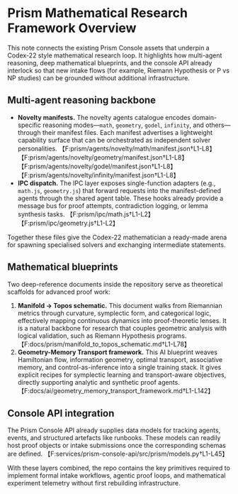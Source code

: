 # Prism Mathematical Research Framework Overview

This note connects the existing Prism Console assets that underpin a Codex-22 style
mathematical research loop. It highlights how multi-agent reasoning, deep mathematical
blueprints, and the console API already interlock so that new intake flows (for
example, Riemann Hypothesis or P vs NP studies) can be grounded without additional
infrastructure.

## Multi-agent reasoning backbone

- **Novelty manifests.** The novelty agents catalogue encodes domain-specific
  reasoning modes—`math`, `geometry`, `godel`, `infinity`, and others—through their
  manifest files. Each manifest advertises a lightweight capability surface that can be
  orchestrated as independent solver personalities. 【F:prism/agents/novelty/math/manifest.json†L1-L8】【F:prism/agents/novelty/geometry/manifest.json†L1-L8】【F:prism/agents/novelty/godel/manifest.json†L1-L8】【F:prism/agents/novelty/infinity/manifest.json†L1-L8】
- **IPC dispatch.** The IPC layer exposes single-function adapters (e.g., `math.js`,
  `geometry.js`) that forward requests into the manifest-defined agents through the
  shared agent table. These hooks already provide a message bus for proof attempts,
  contradiction logging, or lemma synthesis tasks. 【F:prism/ipc/math.js†L1-L2】【F:prism/ipc/geometry.js†L1-L2】

Together these files give the Codex-22 mathematician a ready-made arena for spawning
specialised solvers and exchanging intermediate statements.

## Mathematical blueprints

Two deep-reference documents inside the repository serve as theoretical scaffolds for
advanced proof work:

1. **Manifold → Topos schematic.** This document walks from Riemannian metrics through
   curvature, symplectic form, and categorical logic, effectively mapping continuous
   dynamics into proof-theoretic lenses. It is a natural backbone for research that
   couples geometric analysis with logical validation, such as Riemann Hypothesis
   programs. 【F:docs/prism/manifold_to_topos_schematic.md†L1-L78】
2. **Geometry-Memory Transport framework.** This AI blueprint weaves Hamiltonian flow,
   information geometry, optimal transport, associative memory, and control-as-inference
   into a single training stack. It gives explicit recipes for symplectic learning and
   transport-aware objectives, directly supporting analytic and synthetic proof agents.
   【F:docs/ai/geometry_memory_transport_framework.md†L1-L142】

## Console API integration

The Prism Console API already supplies data models for tracking agents, events, and
structured artefacts like runbooks. These models can readily host proof objects or
intake submissions once the corresponding schemas are defined. 【F:services/prism-console-api/src/prism/models.py†L1-L45】

With these layers combined, the repo contains the key primitives required to implement
formal intake workflows, agentic proof loops, and mathematical experiment telemetry
without first rebuilding infrastructure.

